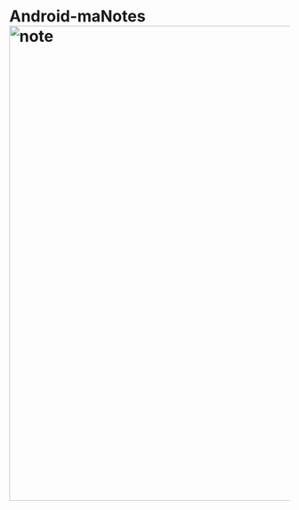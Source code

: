 # Android-maNotes<img width="854" alt="note" src="https://user-images.githubusercontent.com/101357418/198851580-5c41e93a-e2de-4fb4-8bae-090387ee1029.png">
